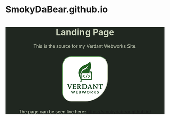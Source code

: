 # SmokyDaBear.github.io

<style>
  :root{
      --color-one: rgb(206, 214, 191);
      --color-two: rgb(111, 167, 104);
      --bg-logo: rgba(221, 230, 204, 0.596);
  }
</style>
<div style="color: rgb(206, 214, 191); background-color: rgba(32, 39, 32, 1); text-align: center;">
  <h1>Landing Page</h1>
  
  This is the source for my Verdant Webworks Site. <img src="./assets/verdantwebworkslogo.png" style="
    margin: 24px auto; 
    display: block;
    width: 140px;
    height: 140px;
    background-color: var(--bg-logo);
    border-radius: 20% 20% 50% 20%;
    border-left: 2px solid var(--color-two);
    border-top: 2px solid var(--color-two);
    border-right: 2px solid var(--color-one); 
    border-bottom: 1px solid var(--color-one);
    box-shadow: 0 3px 8px var(--color-opacity);" 
    alt="Description" width="200" height="200">
  
  The page can be seen live here: <https://smokydabear.github.io/>
  
</div>
